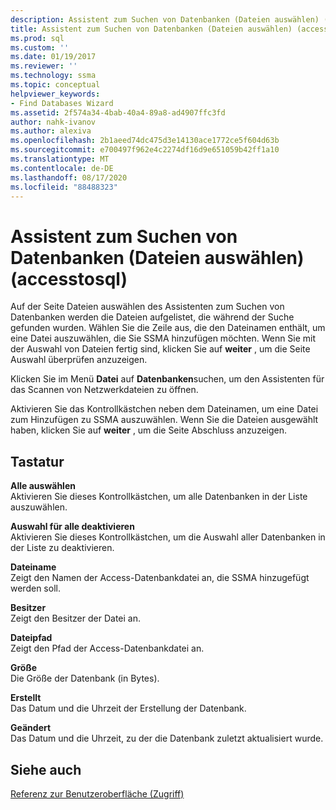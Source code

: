 ```yaml
---
description: Assistent zum Suchen von Datenbanken (Dateien auswählen) (accesstosql)
title: Assistent zum Suchen von Datenbanken (Dateien auswählen) (accesstosql) | Microsoft-Dokumentation
ms.prod: sql
ms.custom: ''
ms.date: 01/19/2017
ms.reviewer: ''
ms.technology: ssma
ms.topic: conceptual
helpviewer_keywords:
- Find Databases Wizard
ms.assetid: 2f574a34-4bab-40a4-89a8-ad4907ffc3fd
author: nahk-ivanov
ms.author: alexiva
ms.openlocfilehash: 2b1aeed74dc475d3e14130ace1772ce5f604d63b
ms.sourcegitcommit: e700497f962e4c2274df16d9e651059b42ff1a10
ms.translationtype: MT
ms.contentlocale: de-DE
ms.lasthandoff: 08/17/2020
ms.locfileid: "88488323"
---
```

# <a name="find-databases-wizard-select-files-accesstosql"></a>Assistent zum Suchen von Datenbanken (Dateien auswählen) (accesstosql)
Auf der Seite Dateien auswählen des Assistenten zum Suchen von Datenbanken werden die Dateien aufgelistet, die während der Suche gefunden wurden. Wählen Sie die Zeile aus, die den Dateinamen enthält, um eine Datei auszuwählen, die Sie SSMA hinzufügen möchten. Wenn Sie mit der Auswahl von Dateien fertig sind, klicken Sie auf **weiter** , um die Seite Auswahl überprüfen anzuzeigen.  
  
Klicken Sie im Menü **Datei** auf **Datenbanken**suchen, um den Assistenten für das Scannen von Netzwerkdateien zu öffnen.  
  
Aktivieren Sie das Kontrollkästchen neben dem Dateinamen, um eine Datei zum Hinzufügen zu SSMA auszuwählen. Wenn Sie die Dateien ausgewählt haben, klicken Sie auf **weiter** , um die Seite Abschluss anzuzeigen.  
  
## <a name="options"></a>Tastatur  
**Alle auswählen**  
Aktivieren Sie dieses Kontrollkästchen, um alle Datenbanken in der Liste auszuwählen.  
  
**Auswahl für alle deaktivieren**  
Aktivieren Sie dieses Kontrollkästchen, um die Auswahl aller Datenbanken in der Liste zu deaktivieren.  
  
**Dateiname**  
Zeigt den Namen der Access-Datenbankdatei an, die SSMA hinzugefügt werden soll.  
  
**Besitzer**  
Zeigt den Besitzer der Datei an.  
  
**Dateipfad**  
Zeigt den Pfad der Access-Datenbankdatei an.  
  
**Größe**  
Die Größe der Datenbank (in Bytes).  
  
**Erstellt**  
Das Datum und die Uhrzeit der Erstellung der Datenbank.  
  
**Geändert**  
Das Datum und die Uhrzeit, zu der die Datenbank zuletzt aktualisiert wurde.  
  
## <a name="see-also"></a>Siehe auch  
[Referenz zur Benutzeroberfläche (Zugriff)](https://msdn.microsoft.com/af24c303-4a41-449b-9c86-d6558a97e839)  
  
